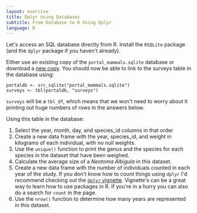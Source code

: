 ```yaml
---
layout: exercise
title: Dplyr Using Databases
subtitle: From Database to R Using Dplyr
language: R
---
```


Let's access an SQL database directly from R. Install the `RSQLite` package (and 
the `dplyr` package if you haven't already).

Either use an existing copy of the `portal_mammals.sqlite` database or download
a [new copy](http://files.figshare.com/1919743/portal_mammals.sqlite). You
should now be able to link to the surveys table in the database using:

```
portaldb <- src_sqlite("portal_mammals.sqlite")
surveys <- tbl(portaldb, "surveys")
```

`surveys` will be a `tbl_df`, which means that we won't need to worry about it
printing out huge numbers of rows in the answers below.

Using this table in the database:

1. Select the year, month, day, and species_id columns in that order
2. Create a new data frame with the year, species_id, and weight in kilograms 
   of each individual, with no null weights.
3. Use the `unique()` function to print the genus and the species for each
   species in the dataset that have been weighed.
4. Calculate the average size of a *Neotoma Albigula* in this dataset.
5. Create a new data frame with the number of individuals counted in each year
   of the study. If you don't know how to count things using `dplyr` I'd
   recommend checking out the
   [`dplyr` vignette](https://cran.rstudio.com/web/packages/dplyr/vignettes/introduction.html).
   Vignette's can be a great way to learn how to use packages in R. If you're in
   a hurry you can also do a search for `count` in the page.
6. Use the `nrow()` function to determine how many years are represented in this 
   dataset.